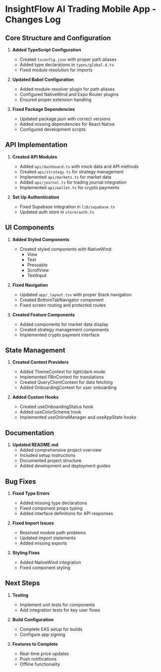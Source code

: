 # InsightFlow AI Trading Mobile App - Changes Log

## Core Structure and Configuration

1. **Added TypeScript Configuration**
   - Created `tsconfig.json` with proper path aliases
   - Added type declarations in `types/global.d.ts`
   - Fixed module resolution for imports

2. **Updated Babel Configuration**
   - Added module-resolver plugin for path aliases
   - Configured NativeWind and Expo Router plugins
   - Ensured proper extension handling

3. **Fixed Package Dependencies**
   - Updated package.json with correct versions
   - Added missing dependencies for React Native
   - Configured development scripts

## API Implementation

1. **Created API Modules**
   - Added `api/dashboard.ts` with mock data and API methods
   - Created `api/strategy.ts` for strategy management
   - Implemented `api/markets.ts` for market data
   - Added `api/journal.ts` for trading journal integration
   - Implemented `api/wallet.ts` for crypto payments

2. **Set Up Authentication**
   - Fixed Supabase integration in `lib/supabase.ts`
   - Updated auth store in `store/auth.ts`

## UI Components

1. **Added Styled Components**
   - Created styled components with NativeWind:
     - View
     - Text
     - Pressable
     - ScrollView
     - TextInput

2. **Fixed Navigation**
   - Updated `app/_layout.tsx` with proper Stack navigation
   - Created BottomTabNavigator component
   - Fixed screen routing and protected routes

3. **Created Feature Components**
   - Added components for market data display
   - Created strategy management components
   - Implemented crypto payment interface

## State Management

1. **Created Context Providers**
   - Added ThemeContext for light/dark mode
   - Implemented I18nContext for translations
   - Created QueryClientContext for data fetching
   - Added OnboardingContext for user onboarding

2. **Added Custom Hooks**
   - Created useOnboardingStatus hook
   - Added useColorScheme hook
   - Implemented useOnlineManager and useAppState hooks

## Documentation

1. **Updated README.md**
   - Added comprehensive project overview
   - Included setup instructions
   - Documented project structure
   - Added development and deployment guides

## Bug Fixes

1. **Fixed Type Errors**
   - Added missing type declarations
   - Fixed component props typing
   - Added interface definitions for API responses

2. **Fixed Import Issues**
   - Resolved module path problems
   - Updated import statements
   - Added missing exports

3. **Styling Fixes**
   - Added NativeWind integration
   - Fixed component styling

## Next Steps

1. **Testing**
   - Implement unit tests for components
   - Add integration tests for key user flows

2. **Build Configuration**
   - Complete EAS setup for builds
   - Configure app signing

3. **Features to Complete**
   - Real-time price updates
   - Push notifications
   - Offline functionality 